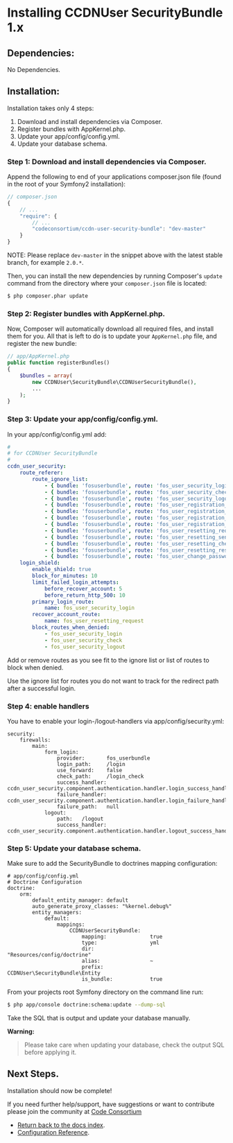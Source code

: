Installing CCDNUser SecurityBundle 1.x
======================================

## Dependencies:

No Dependencies.

## Installation:

Installation takes only 4 steps:

1. Download and install dependencies via Composer.
2. Register bundles with AppKernel.php.
3. Update your app/config/config.yml.
4. Update your database schema.

### Step 1: Download and install dependencies via Composer.

Append the following to end of your applications composer.json file (found in the root of your Symfony2 installation):

``` js
// composer.json
{
    // ...
    "require": {
        // ...
        "codeconsortium/ccdn-user-security-bundle": "dev-master"
    }
}
```

NOTE: Please replace ``dev-master`` in the snippet above with the latest stable branch, for example ``2.0.*``.

Then, you can install the new dependencies by running Composer's ``update``
command from the directory where your ``composer.json`` file is located:

``` bash
$ php composer.phar update
```

### Step 2: Register bundles with AppKernel.php.

Now, Composer will automatically download all required files, and install them
for you. All that is left to do is to update your ``AppKernel.php`` file, and
register the new bundle:

``` php
// app/AppKernel.php
public function registerBundles()
{
    $bundles = array(
		new CCDNUser\SecurityBundle\CCDNUserSecurityBundle(),
		...
	);
}
```

### Step 3: Update your app/config/config.yml.

In your app/config/config.yml add:

``` yml
#
# for CCDNUser SecurityBundle
#
ccdn_user_security:
    route_referer:
        route_ignore_list:
            - { bundle: 'fosuserbundle', route: 'fos_user_security_login' }
            - { bundle: 'fosuserbundle', route: 'fos_user_security_check' }
            - { bundle: 'fosuserbundle', route: 'fos_user_security_logout' }
            - { bundle: 'fosuserbundle', route: 'fos_user_registration_register' }
            - { bundle: 'fosuserbundle', route: 'fos_user_registration_check_email' }
            - { bundle: 'fosuserbundle', route: 'fos_user_registration_confirm' }
            - { bundle: 'fosuserbundle', route: 'fos_user_registration_confirmed' }
            - { bundle: 'fosuserbundle', route: 'fos_user_resetting_request' }
            - { bundle: 'fosuserbundle', route: 'fos_user_resetting_send_email' }
            - { bundle: 'fosuserbundle', route: 'fos_user_resetting_check_email' }
            - { bundle: 'fosuserbundle', route: 'fos_user_resetting_reset' }
            - { bundle: 'fosuserbundle', route: 'fos_user_change_password' }
    login_shield:
        enable_shield: true
        block_for_minutes: 10
        limit_failed_login_attempts:
            before_recover_account: 5
            before_return_http_500: 10
        primary_login_route:
            name: fos_user_security_login
        recover_account_route:
            name: fos_user_resetting_request
        block_routes_when_denied:
            - fos_user_security_login
            - fos_user_security_check
            - fos_user_security_logout
```

Add or remove routes as you see fit to the ignore list or list of routes to block when denied.

Use the ignore list for routes you do not want to track for the redirect path after a successful login.

### Step 4: enable handlers

You have to enable your login-/logout-handlers via app/config/security.yml:

```
security:
    firewalls:
        main:
            form_login:
                provider:       fos_userbundle
                login_path:     /login
                use_forward:    false
                check_path:     /login_check
                success_handler: ccdn_user_security.component.authentication.handler.login_success_handler
                failure_handler: ccdn_user_security.component.authentication.handler.login_failure_handler
                failure_path:   null
            logout:
                path:   /logout
                success_handler: ccdn_user_security.component.authentication.handler.logout_success_handler
```


### Step 5: Update your database schema.

Make sure to add the SecurityBundle to doctrines mapping configuration:

```
# app/config/config.yml
# Doctrine Configuration
doctrine:
    orm:
        default_entity_manager: default
        auto_generate_proxy_classes: "%kernel.debug%"
        entity_managers:
            default:
                mappings:
                    CCDNUserSecurityBundle:
                        mapping:              true
                        type:                 yml
                        dir:                  "Resources/config/doctrine"
                        alias:                ~
                        prefix:               CCDNUser\SecurityBundle\Entity
                        is_bundle:            true
```

From your projects root Symfony directory on the command line run:

``` bash
$ php app/console doctrine:schema:update --dump-sql
```

Take the SQL that is output and update your database manually.

**Warning:**

> Please take care when updating your database, check the output SQL before applying it.

## Next Steps.

Installation should now be complete!

If you need further help/support, have suggestions or want to contribute please join the community at [Code Consortium](http://www.codeconsortium.com)

- [Return back to the docs index](index.md).
- [Configuration Reference](configuration_reference.md).

